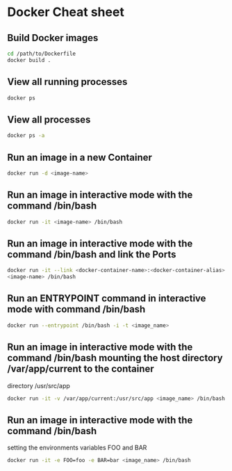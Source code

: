 # Docker Cheat sheet

## Build Docker images
```bash
cd /path/to/Dockerfile
docker build . 
``` 

## View all running processes
```bash
docker ps
```

## View all processes
```sh
docker ps -a
```

## Run an image in a new Container
```sh
docker run -d <image-name>
```

## Run an image in interactive mode with the command /bin/bash
```sh
docker run -it <image-name> /bin/bash
```

## Run an image in interactive mode with the command /bin/bash and link the Ports
```sh
docker run -it --link <docker-container-name>:<docker-container-alias>
<image-name> /bin/bash
```

## Run an ENTRYPOINT command in interactive mode with command /bin/bash
```sh
docker run --entrypoint /bin/bash -i -t <image_name>
```

## Run an image in interactive mode with the command /bin/bash mounting the host directory /var/app/current to the container
directory /usr/src/app
```sh
docker run -it -v /var/app/current:/usr/src/app <image_name> /bin/bash
```

## Run an image in interactive mode with the command /bin/bash
setting the environments variables FOO and BAR
```sh
docker run -it -e FOO=foo -e BAR=bar <image_name> /bin/bash
```
